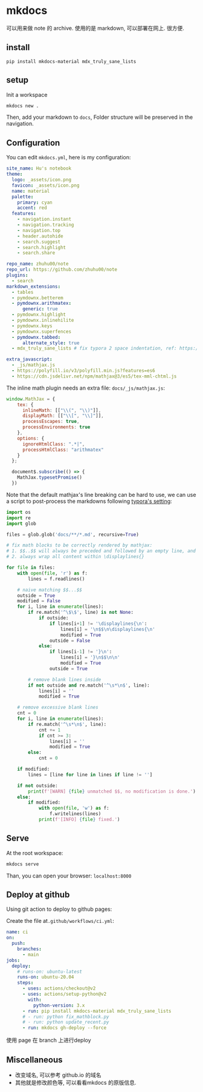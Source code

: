 #  mkdocs

可以用来做 note 的 archive. 使用的是 markdown, 可以部署在网上. 很方便. 


## install

`pip install mkdocs-material mdx_truly_sane_lists`


## setup

Init a workspace

```bash
mkdocs new . 
```

Then, add your markdown to `docs`, Folder structure will be preserved in the navigation. 

## Configuration

You can edit `mkdocs.yml`, here is my configuration:

```yml
site_name: Hu's notebook
theme:
  logo: _assets/icon.png
  favicon: _assets/icon.png
  name: material
  palette:
    primary: cyan
    accent: red
  features:
    - navigation.instant  
    - navigation.tracking
    - navigation.top
    - header.autohide
    - search.suggest
    - search.highlight
    - search.share

repo_name: zhuhu00/note
repo_url: https://github.com/zhuhu00/note
plugins:
  - search
markdown_extensions:
  - tables  
  - pymdownx.betterem
  - pymdownx.arithmatex:
      generic: true  
  - pymdownx.highlight
  - pymdownx.inlinehilite
  - pymdownx.keys
  - pymdownx.superfences  
  - pymdownx.tabbed:
      alternate_style: true 
  - mdx_truly_sane_lists # fix typora 2 space indentation, ref: https://github.com/mkdocs/mkdocs/issues/545

extra_javascript:
  - _js/mathjax.js
  - https://polyfill.io/v3/polyfill.min.js?features=es6
  - https://cdn.jsdelivr.net/npm/mathjax@3/es5/tex-mml-chtml.js      
```

The inline math plugin needs an extra file: `docs/_js/mathjax.js`:

```js
window.MathJax = {
    tex: {
      inlineMath: [["\\(", "\\)"]],
      displayMath: [["\\[", "\\]"]],
      processEscapes: true,
      processEnvironments: true
    },
    options: {
      ignoreHtmlClass: ".*|",
      processHtmlClass: "arithmatex"
    }
  };

  document$.subscribe(() => {
    MathJax.typesetPromise()
  })
```

Note that the default mathjax's line breaking can be hard to use, we can use a script to post-process the markdowns following [typora's setting](https://support.typora.io/Math/):

```python
import os
import re
import glob

files = glob.glob('docs/**/*.md', recursive=True)

# fix math blocks to be correctly rendered by mathjax:
# 1. $$..$$ will always be preceded and followed by an empty line, and there is no blank line inside.
# 2. always wrap all content within \displaylines{}

for file in files:
    with open(file, 'r') as f:
        lines = f.readlines()

    # naive matching $$...$$
    outside = True
    modified = False
    for i, line in enumerate(lines):
        if re.match('^\$\$', line) is not None:
            if outside:
                if lines[i+1] != '\displaylines{\n':
                    lines[i] = '\n$$\n\displaylines{\n'
                    modified = True
                outside = False
            else:
                if lines[i-1] != '}\n':
                    lines[i] = '}\n$$\n\n'
                    modified = True
                outside = True

        # remove blank lines inside
        if not outside and re.match('^\s*\n$', line):
            lines[i] = ''
            modified = True

    # remove excessive blank lines
    cnt = 0
    for i, line in enumerate(lines):
        if re.match('^\s*\n$', line):
            cnt += 1
            if cnt >= 3:
                lines[i] = ''
                modified = True
        else:
            cnt = 0

    if modified:
        lines = [line for line in lines if line != '']

    if not outside:
        print(f'[WARN] {file} unmatched $$, no modification is done.')
    else:
        if modified:
            with open(file, 'w') as f:
                f.writelines(lines)
            print(f'[INFO] {file} fixed.')
```

## Serve

At the root workspace:

```bash
mkdocs serve	
```

Than, you can open your browser: `localhost:8000`

## Deploy at github

Using git action to deploy to github pages:

Create the file at`.github/workflows/ci.yml`:

```yaml
name: ci 
on:
  push:
    branches: 
      - main
jobs:
  deploy:
    # runs-on: ubuntu-latest
    runs-on: ubuntu-20.04
    steps:
      - uses: actions/checkout@v2
      - uses: actions/setup-python@v2
        with:
          python-version: 3.x
      - run: pip install mkdocs-material mdx_truly_sane_lists
      # - run: python fix_mathblock.py
      # - run: python update_recent.py
      - run: mkdocs gh-deploy --force
```
使用 page 在 branch 上进行deploy
## Miscellaneous

- 改变域名, 可以参考 github.io 的域名
- 其他就是修改颜色等, 可以看看mkdocs 的原版信息. 

